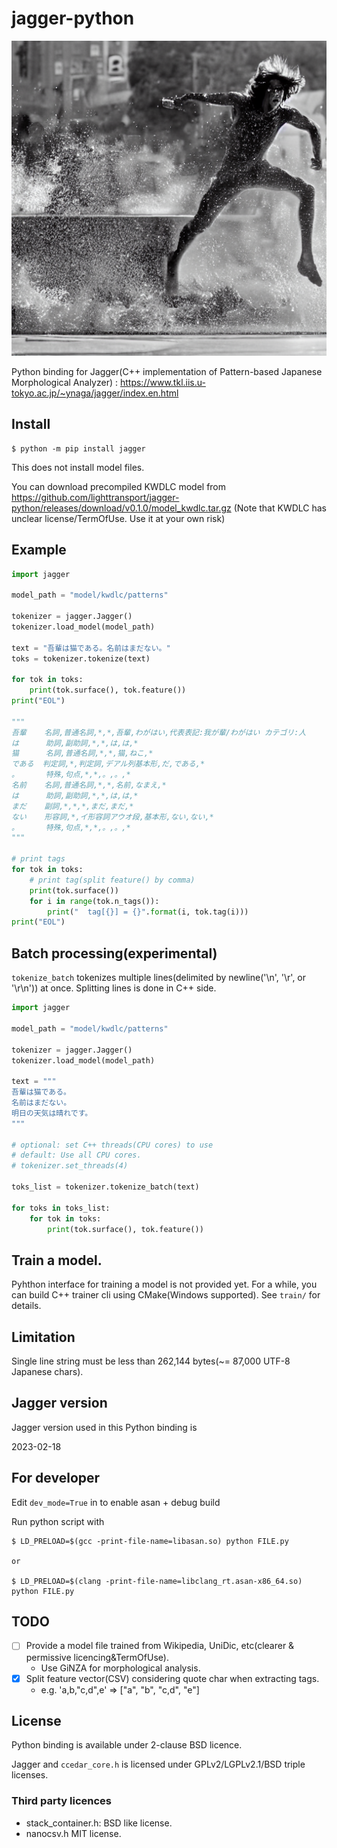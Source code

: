 # jagger-python

<div align="center">
  <img src="jagger.png" width="512"/>
</div>


Python binding for Jagger(C++ implementation of Pattern-based Japanese Morphological Analyzer) : https://www.tkl.iis.u-tokyo.ac.jp/~ynaga/jagger/index.en.html

## Install

```
$ python -m pip install jagger
```

This does not install model files.

You can download precompiled KWDLC model from https://github.com/lighttransport/jagger-python/releases/download/v0.1.0/model_kwdlc.tar.gz
(Note that KWDLC has unclear license/TermOfUse. Use it at your own risk)

## Example

```py
import jagger

model_path = "model/kwdlc/patterns"

tokenizer = jagger.Jagger()
tokenizer.load_model(model_path)

text = "吾輩は猫である。名前はまだない。"
toks = tokenizer.tokenize(text)

for tok in toks:
    print(tok.surface(), tok.feature())
print("EOL")

"""
吾輩    名詞,普通名詞,*,*,吾輩,わがはい,代表表記:我が輩/わがはい カテゴリ:人
は      助詞,副助詞,*,*,は,は,*
猫      名詞,普通名詞,*,*,猫,ねこ,*
である  判定詞,*,判定詞,デアル列基本形,だ,である,*
。      特殊,句点,*,*,。,。,*
名前    名詞,普通名詞,*,*,名前,なまえ,*
は      助詞,副助詞,*,*,は,は,*
まだ    副詞,*,*,*,まだ,まだ,*
ない    形容詞,*,イ形容詞アウオ段,基本形,ない,ない,*
。      特殊,句点,*,*,。,。,*
"""

# print tags
for tok in toks:
    # print tag(split feature() by comma)
    print(tok.surface())
    for i in range(tok.n_tags()):
        print("  tag[{}] = {}".format(i, tok.tag(i)))
print("EOL")
```

## Batch processing(experimental)

`tokenize_batch` tokenizes multiple lines(delimited by newline('\n', '\r', or '\r\n')) at once.
Splitting lines is done in C++ side.

```py
import jagger

model_path = "model/kwdlc/patterns"

tokenizer = jagger.Jagger()
tokenizer.load_model(model_path)

text = """
吾輩は猫である。
名前はまだない。
明日の天気は晴れです。
"""

# optional: set C++ threads(CPU cores) to use
# default: Use all CPU cores.
# tokenizer.set_threads(4)

toks_list = tokenizer.tokenize_batch(text)

for toks in toks_list:
    for tok in toks:
        print(tok.surface(), tok.feature())

```

## Train a model.

Pyhthon interface for training a model is not provided yet.
For a while, you can build C++ trainer cli using CMake(Windows supported).
See `train/` for details.

## Limitation

Single line string must be less than 262,144 bytes(~= 87,000 UTF-8 Japanese chars).

## Jagger version

Jagger version used in this Python binding is

2023-02-18

## For developer

Edit `dev_mode=True` in to enable asan + debug build

Run python script with

```
$ LD_PRELOAD=$(gcc -print-file-name=libasan.so) python FILE.py

or

$ LD_PRELOAD=$(clang -print-file-name=libclang_rt.asan-x86_64.so) python FILE.py
```


## TODO

- [ ] Provide a model file trained from Wikipedia, UniDic, etc(clearer & permissive licencing&TermOfUse).
  - Use GiNZA for morphological analysis.
- [x] Split feature vector(CSV) considering quote char when extracting tags.
  - e.g. 'a,b,"c,d",e' => ["a", "b", "c,d", "e"]

## License

Python binding is available under 2-clause BSD licence.

Jagger and `ccedar_core.h` is licensed under GPLv2/LGPLv2.1/BSD triple licenses.

### Third party licences

* stack_container.h: BSD like license.
* nanocsv.h MIT license.

